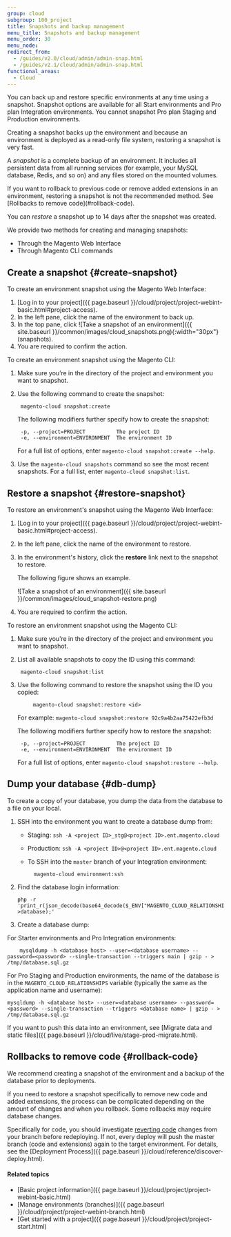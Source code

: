 ```yaml
---
group: cloud
subgroup: 100_project
title: Snapshots and backup management
menu_title: Snapshots and backup management
menu_order: 30
menu_node:
redirect_from:
  - /guides/v2.0/cloud/admin/admin-snap.html
  - /guides/v2.1/cloud/admin/admin-snap.html
functional_areas:
  - Cloud
---
```


You can back up and restore specific environments at any time using a snapshot. Snapshot options are available for all Start environments and Pro plan Integration environments. You cannot snapshot Pro plan Staging and Production environments.

Creating a snapshot backs up the environment and because an environment is deployed as a read-only file system, restoring a snapshot is very fast.

A *snapshot* is a complete backup of an environment. It includes all
persistent data from all running services (for example, your MySQL database, Redis, and so on) and any files stored on the mounted volumes.

<div class="bs-callout bs-callout-warning" markdown="1">
If you want to rollback to previous code or remove added extensions in an environment, restoring a snapshot is not the recommended method. See [Rollbacks to remove code](#rollback-code).
</div>

You can *restore* a snapshot up to 14 days after the snapshot was created.

We provide two methods for creating and managing snapshots:

* Through the Magento Web Interface
* Through Magento CLI commands

## Create a snapshot {#create-snapshot}

To create an environment snapshot using the Magento Web Interface:

1.	[Log in to your project]({{ page.baseurl }}/cloud/project/project-webint-basic.html#project-access).
2.	In the left pane, click the name of the environment to back up.
3.	In the top pane, click ![Take a snapshot of an environment]({{ site.baseurl }}/common/images/cloud_snapshots.png){:width="30px"} (snapshots).
4.	You are required to confirm the action.

To create an environment snapshot using the Magento CLI:

1. Make sure you’re in the directory of the project and environment you want to snapshot.
2. Use the following command to create the snapshot:

		magento-cloud snapshot:create

	The following modifiers further specify how to create the snapshot:

		-p, --project=PROJECT          The project ID
		-e, --environment=ENVIRONMENT  The environment ID

	For a full list of options, enter `magento-cloud snapshot:create --help`.
3. Use the `magento-cloud snapshots` command so see the most recent snapshots. For a full list, enter `magento-cloud snapshot:list`.

## Restore a snapshot {#restore-snapshot}

To restore an environment's snapshot using the Magento Web Interface:

1.	[Log in to your project]({{ page.baseurl }}/cloud/project/project-webint-basic.html#project-access).
2.	In the left pane, click the name of the environment to restore.
3.	In the environment's history, click the **restore** link next to the snapshot to restore.

	The following figure shows an example.

	![Take a snapshot of an environment]({{ site.baseurl }}/common/images/cloud_snapshot-restore.png)
4.	You are required to confirm the action.

To restore an environment snapshot using the Magento CLI:

1. Make sure you’re in the directory of the project and environment you want to snapshot.
2. List all available snapshots to copy the ID using this command:

		magento-cloud snapshot:list
3. Use the following command to restore the snapshot using the ID you copied:

			magento-cloud snapshot:restore <id>

	For example: `magento-cloud snapshot:restore 92c9a4b2aa75422efb3d`

	The following modifiers further specify how to restore the snapshot:

		-p, --project=PROJECT          The project ID
		-e, --environment=ENVIRONMENT  The environment ID

	For a full list of options, enter `magento-cloud snapshot:restore --help`.

## Dump your database {#db-dump}

To create a copy of your database, you dump the data from the database to a file on your local.

1.	SSH into the environment you want to create a database dump from:

	*	Staging: `ssh -A <project ID>_stg@<project ID>.ent.magento.cloud`
	*	Production: `ssh -A <project ID>@<project ID>.ent.magento.cloud`
	* To SSH into the `master` branch of your Integration environment:

			magento-cloud environment:ssh
2.	Find the database login information:

		php -r 'print_r(json_decode(base64_decode($_ENV["MAGENTO_CLOUD_RELATIONSHIPS"]))->database);'
3.	Create a database dump:

  For Starter environments and Pro Integration environments:

		mysqldump -h <database host> --user=<database username> --password=<password> --single-transaction --triggers main | gzip - > /tmp/database.sql.gz

  For Pro Staging and Production environments, the name of the database is in the `MAGENTO_CLOUD_RELATIONSHIPS` variable (typically the same as the application name and username):

    mysqldump -h <database host> --user=<database username> --password=<password> --single-transaction --triggers <database name> | gzip - > /tmp/database.sql.gz

If you want to push this data into an environment, see [Migrate data and static files]({{ page.baseurl }}/cloud/live/stage-prod-migrate.html).

## Rollbacks to remove code {#rollback-code}

We recommend creating a snapshot of the environment and a backup of the database prior to deployments.

If you need to restore a snapshot specifically to remove new code and added extensions, the process can be complicated depending on the amount of changes and when you rollback. Some rollbacks may require database changes.

Specifically for code, you should investigate [reverting code](https://git-scm.com/docs/git-revert) changes from your branch before redeploying. If not, every deploy will push the master branch (code and extensions) again to the target environment. For details, see the [Deployment Process]({{ page.baseurl }}/cloud/reference/discover-deploy.html).

#### Related topics

*	[Basic project information]({{ page.baseurl }}/cloud/project/project-webint-basic.html)
*	[Manage environments (branches)]({{ page.baseurl }}/cloud/project/project-webint-branch.html)
*	[Get started with a project]({{ page.baseurl }}/cloud/project/project-start.html)
